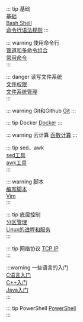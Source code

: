      
::: tip  基础     
[基础](Linux——基础.md)     
[Bash Shell](Shell/Bash-Shell.md)        
[命令行语法规则](Shell/命令行语法规则.md)
:::     
     
::: warning  使用命令行     
[管道和多命令组合](Shell/管道和多命令组合.md)           
[常用命令](Shell/常用命令.md)         
:::            
     
::: danger 读写文件系统     
[文件权限](Shell/文件权限.md)     
[文件系统管理](Shell/文件系统管理.md)           
:::       

::: warning Git和Github
[Git](Git/index.md)
:::
     
::: tip Docker
[Docker](Docker——Docker命令.md)
:::

::: warning  云计算
[函数计算](../Node.js/云计算——函数计算.md)
:::


::: tip sed、awk                      
[sed工具](sed工具.md)                       
[awk工具](Shell/awk工具.md)                       
:::                         
     
::: warning 脚本     
[编写脚本](Shell/编写脚本.md)                   
[Vim](Shell/Vim.md)                 
:::     
     
     
::: tip 底层控制     
[分区管理](Linux——分区管理.md)          
[Linux的进程和服务](Linux——进程和服务.md)          
:::        
     
::: tip  网络协议
[TCP IP](网络协议/TCP-IP.md)     
:::


:::warning 一些语言的入门     
[C语言入门](C语言入门.md)       
[C++入门](C++入门.md)         
[Java入门](Java入门.md)                  
:::     
     
::: tip PowerShell
[PowerShell](Shell/PowerShell.md)     
:::
     